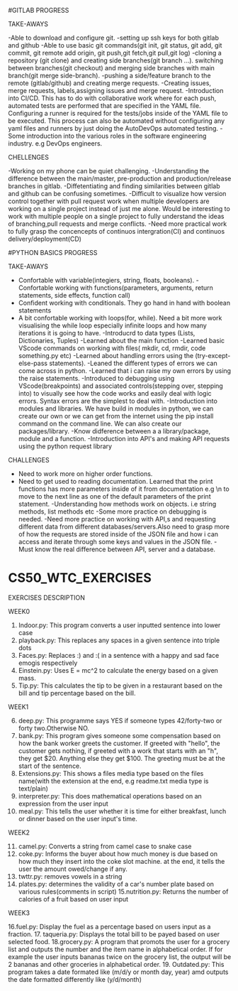 

#GITLAB PROGRESS

TAKE-AWAYS

-Able to download and configure git.
-setting up ssh keys for both gitlab and github
-Able to use basic git commands(git init, git status, git add, git commit, git remote add origin, git push,git fetch,git pull,git log)
-cloning a repository (git clone) and creating side branches(git branch ...). switching between branches(git checkout) and merging side branches with main branch(git merge side-branch).
-pushing a side/feature branch to the remote (gitlab/github) and creating merge requests.
-Creating issues, merge requests, labels,assigning issues and merge request.
-Introduction into CI/CD. This has to do with collaborative work where for each push, automated tests are performed that are specified in the YAML file. Configuring a runner is required for the tests/jobs inside of the YAML file to be executed. This process can also be automated without configuring any yaml files and runners by just doing the AutoDevOps automated testing.
-Some introduction into the various roles in the software engineering industry. e.g DevOps engineers.

CHELLENGES

-Working on my phone can be quiet challenging.
-Understanding the difference between the main/master, pre-production and production/release branches in gitlab.
-Diffetentiating and finding similarities between gitlab and github can be confusing sometimes.
-Difficult to visualize how version control together with pull request work when multiple developers are working on a single project instead of just me alone. Would be interesting to work with multiple people on a single project to fully understand the ideas of branching,pull requests and merge conflicts.
-Need more practical work to fully grasp the concencepts of continuos intergration(CI) and continuos delivery/deployment(CD)



#PYTHON BASICS PROGRESS

TAKE-AWAYS

- Confortable with variable(integiers, string, floats, booleans).
-Confortable working with functions(parameters, arguments, return statements, side effects, function call)
- Confident working with conditionals. They go hand in hand with boolean statements
- A bit confortable working with loops(for, while). Need a bit more work visualising the while loop especially infinite loops and how many iterations it is going to have.
-Introducrd to data types (Lists, Dictionaries, Tuples)
-Learned about the main function
-Learned basic VScode commands on working with files( mkdir, cd, rmdir, code something.py etc)
-Learned about handling errors using the (try-except-else-pass statements).
-Leaned the different types of errors we can come across in python.
-Learned that i can raise my own errors by using the raise statements.
-Introduced to debugging using VScode(breakpoints) and associated controls(stepping over, stepping into) to visually see how the code works and easily deal with logic errors. Syntax errors are the simplest to deal with.
-Introduction into modules and libraries. We have build in modules in python, we can create our own or we can get from the internet using the pip install command on the command line. We can also create our packages/library. 
-Know didference between a a library/package, module and a function.
-Introduction into API's and making API requests using the python request library

CHALLENGES

- Need to work more on higher order functions.
- Need to get used to reading documentation. Learned that the print functions has more parameters inside of it from documentation e.g \n to move to the next line as one of the default parameters of the print statement.
-Understanding how methods work on objects. i.e string methods, list methods etc
-Some more practice on debugging is needed.
-Need more practice on working with API,s and requesting different data from different databases/servers.Also need to grasp more of how the requests are stored inside of the JSON file and how i can access and iterate through some keys and values in the JSON file.
-Must know the real difference between API, server and a database.


# CS50\_WTC\_EXERCISES

EXERCISES DESCRIPTION

WEEK0

1. Indoor.py: This program converts a user inputted sentence into lower case
2. playback.py: This replaces any spaces in a given sentence into triple dots
3. Faces.py: Replaces :) and :( in a sentence with a happy and sad face emogis respectively
4. Einstein.py: Uses E = mc^2 to calculate the energy based on a given mass.
5. Tip.py: This calculates the tip to be given in a restaurant based on the bill and tip percentage based on the bill.


WEEK1

6. deep.py: This programme says YES if someone types 42/forty-two or forty two.Otherwise NO.
7. bank.py: This program gives someone some compensation based on how the bank worker greets the customer. If greeted with "hello", the customer gets nothing, if greeted with a work that starts with an "h", they get $20. Anything else they get $100. The greeting must be at the start of the sentence.
8. Extensions.py: This shows a files media type based on the files name(with the extension at the end, e.g readme.txt media type is text/plain)
9. interpreter.py: This does mathematical operations based on an expression from the user input
10. meal.py: This tells the user whether it is time for either breakfast, lunch or dinner based on the user input's time.


WEEK2

11. camel.py: Converts a string from camel case to snake case
12. coke.py: Informs the buyer about how much money is due based on how much they insert into the coke slot machine. at the end, it tells the user the amount owed/change if any.
13. twttr.py: removes vowels in a string
14. plates.py: determines the validity of a car's number plate based on various rules(comments in script)
15.nutrition.py: Returns the number of calories of a fruit based on user input 

WEEK3

16.fuel.py: Display the fuel as a percentage based on users input as a fraction.
17. taqueria.py: Displays the total bill to be payed based on user selected food.
18.grocery.py: A program that promots the user for a grocery list and outputs the number and the item name in alphabetical order. If for example the user inputs bananas twice on the grocery list, the output will be 2 bananas and other groceries in alphabetical order.
19. Outdated.py: This program takes a date formated like (m/d/y or month day, year) amd outputs the date formatted differently like (y/d/month)
